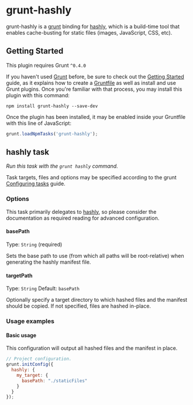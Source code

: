 grunt-hashly
======

grunt-hashly is a [grunt](http://gruntjs.com) binding for [hashly](https://github.com/labaneilers/hashly), which is a build-time tool that enables cache-busting for static files (images, JavaScript, CSS, etc). 
 
## Getting Started
This plugin requires Grunt `^0.4.0`

If you haven't used [Grunt](http://gruntjs.com/) before, be sure to check out the [Getting Started](http://gruntjs.com/getting-started) guide, as it explains how to create a [Gruntfile](http://gruntjs.com/sample-gruntfile) as well as install and use Grunt plugins. Once you're familiar with that process, you may install this plugin with this command:

```shell
npm install grunt-hashly --save-dev
```

Once the plugin has been installed, it may be enabled inside your Gruntfile with this line of JavaScript:

```js
grunt.loadNpmTasks('grunt-hashly');
```

## hashly task
_Run this task with the `grunt hashly` command._

Task targets, files and options may be specified according to the grunt [Configuring tasks](http://gruntjs.com/configuring-tasks) guide.

### Options

This task primarily delegates to [hashly](http://github.com/labaneilers/hashly), so please consider the documentation as required reading for advanced configuration.

#### basePath
Type: `String`  (required)

Sets the base path to use (from which all paths will be root-relative) when generating the hashly manifest file.

#### targetPath
Type: `String`
Default: `basePath`

Optionally specify a target directory to which hashed files and the manifest should be copied. If not specified, files are hashed in-place.

### Usage examples

#### Basic usage

This configuration will output all hashed files and the manifest in place.

```js
// Project configuration.
grunt.initConfig({
  hashly: {
    my_target: {
      basePath: "./staticFiles"
    }
  }
});
```
